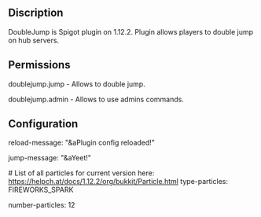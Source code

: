 ## Discription

DoubleJump is Spigot plugin on 1.12.2. Plugin allows players to double jump on hub servers. 

## Permissions

doublejump.jump - Allows to double jump.

doublejump.admin - Allows to use admins commands.

## Configuration

reload-message: "&aPlugin config reloaded!"

jump-message: "&aYeet!"

\# List of all particles for current version here: https://helpch.at/docs/1.12.2/org/bukkit/Particle.html
type-particles: FIREWORKS_SPARK 

number-particles: 12
